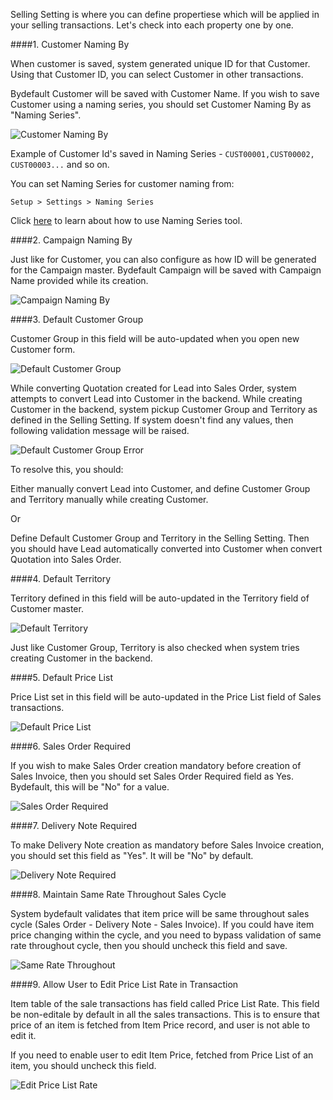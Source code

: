 Selling Setting is where you can define propertiese which will be applied in your selling transactions. Let's check into each property one by one.

####1. Customer Naming By

When customer is saved, system generated unique ID for that Customer. Using that Customer ID, you can select Customer in other transactions.

Bydefault Customer will be saved with Customer Name. If you wish to save Customer using a naming series, you should set Customer Naming By as "Naming Series".

![Customer Naming By](assets/erpnext_org/images/erpnext/ss-customer-naming-by.png)

Example of Customer Id's saved in Naming Series - `CUST00001,CUST00002, CUST00003...` and so on.

You can set Naming Series for customer naming from:

`Setup > Settings > Naming Series`

Click [here](https://erpnext.com/setting-up/document-naming-series) to learn about how to use Naming Series tool.

####2. Campaign Naming By

Just like for Customer, you can also configure as how ID will be generated for the Campaign master. Bydefault Campaign will be saved with Campaign Name provided while its creation.

![Campaign Naming By](assets/erpnext_org/images/erpnext/ss-campaign-naming-by.png)

####3. Default Customer Group

Customer Group in this field will be auto-updated when you open new Customer form.

![Default Customer Group](assets/erpnext_org/images/erpnext/ss-default-customer-group.png)

While converting Quotation created for Lead into Sales Order, system attempts to convert Lead into Customer in the backend. While creating Customer in the backend, system pickup Customer Group and Territory as defined in the Selling Setting. If system doesn't find any values, then following validation message will be raised.

![Default Customer Group Error](assets/erpnext_org/images/erpnext/ss-customer-group-error.png)

To resolve this, you should:

Either manually convert Lead into Customer, and define Customer Group and Territory manually while creating Customer.

Or 

Define Default Customer Group and Territory in the Selling Setting. Then you should have Lead automatically converted into Customer when convert Quotation into Sales Order.

####4. Default Territory

Territory defined in this field will be auto-updated in the Territory field of Customer master.

![Default Territory](assets/erpnext_org/images/erpnext/ss-default-territory.png)

Just like Customer Group, Territory is also checked when system tries creating Customer in the backend.

####5. Default Price List

Price List set in this field will be auto-updated in the Price List field of Sales transactions.

![Default Price List](assets/erpnext_org/images/erpnext/ss-default-price-list.png)

####6. Sales Order Required

If you wish to make Sales Order creation mandatory before creation of Sales Invoice, then you should set Sales Order Required field as Yes. Bydefault, this will be "No" for a value.

![Sales Order Required](assets/erpnext_org/images/erpnext/ss-sales-order-required.png)

####7. Delivery Note Required

To make Delivery Note creation as mandatory before Sales Invoice creation, you should set this field as "Yes". It will be "No" by default.

![Delivery Note Required](assets/erpnext_org/images/erpnext/ss-delivery-note-required.png)

####8. Maintain Same Rate Throughout Sales Cycle

System bydefault validates that item price will be same throughout sales cycle (Sales Order - Delivery Note - Sales Invoice). If you could have item price changing within the cycle, and you need to bypass validation of same rate throughout cycle, then you should uncheck this field and save.

![Same Rate Throughout](assets/erpnext_org/images/erpnext/ss-same-rate-throughout.png)

####9. Allow User to Edit Price List Rate in Transaction

Item table of the sale transactions has field called Price List Rate. This field be non-editale by default in all the sales transactions. This is to ensure that price of an item is fetched from Item Price record, and user is not able to edit it.

If you need to enable user to edit Item Price, fetched from Price List of an item, you should uncheck this field.

![Edit Price List Rate](assets/erpnext_org/images/erpnext/ss-edit-price-list-rate.png)